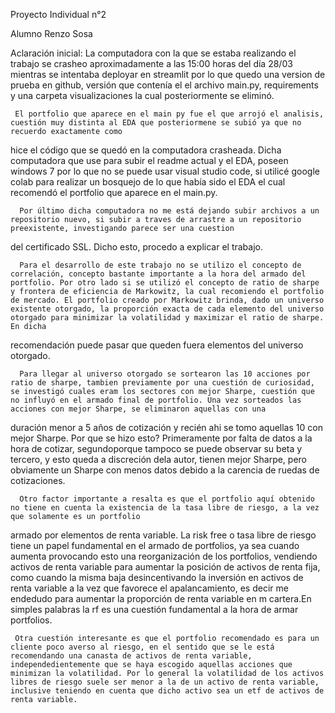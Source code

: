 Proyecto Individual n°2 

Alumno Renzo Sosa

Aclaración inicial: 
      La computadora con la que se estaba realizando el trabajo se crasheo aproximadamente a las 15:00 horas del día 28/03 mientras se intentaba deployar en streamlit
por lo que quedo una version de prueba en github, versión que contenía el el archivo main.py, requirements y una carpeta visualizaciones la cual posteriormente se eliminó.

     El portfolio que aparece en el main py fue el que arrojó el analisis, cuestión muy distinta al EDA que posteriormene se subió ya que no recuerdo exactamente como 
hice el código que se quedó en la computadora crasheada. Dicha computadora que use para subir el readme actual y el EDA, poseen windows 7 por lo que no se puede usar visual
studio code, si utilicé google colab para realizar un bosquejo de lo que había sido el EDA el cual recomendó el portfolio que aparece en el main.py.
      
      Por último dicha computadora no me está dejando subir archivos a un repositorio nuevo, si subir a traves de arrastre a un repositorio preexistente, investigando parece ser una cuestion 
del certificado SSL. Dicho esto, procedo a explicar el trabajo.
      
      Para el desarrollo de este trabajo no se utilizo el concepto de correlación, concepto bastante importante a la hora del armado del portfolio. Por otro lado si se utilizó el concepto de ratio de sharpe y frontera de eficiencia de Markowitz, la cual recomiendo el portfolio de mercado. El portfolio creado por Markowitz brinda, dado un universo existente otorgado, la proporción exacta de cada elemento del universo otorgado para minimizar la volatilidad y maximizar el ratio de sharpe. En dicha
recomendación puede pasar que queden fuera elementos del universo otorgado.
      
      Para llegar al universo otorgado se sortearon las 10 acciones por ratio de sharpe, tambien previamente por una cuestión de curiosidad, se investigó cuales eram los sectores con mejor Sharpe, cuestión que no influyó en el armado final de portfolio. Una vez sorteados las acciones con mejor Sharpe, se eliminaron aquellas con una 
duración menor a 5 años de cotización y recién ahi se tomo aquellas 10 con mejor Sharpe. Por que se hizo esto? Primeramente por falta de datos a la hora de cotizar, segundoporque tampoco se puede observar su beta y tercero, y esto queda a discreción dela autor, tienen mejor Sharpe, pero obviamente un Sharpe con menos datos debido a la carencia de ruedas de cotizaciones.
      
      Otro factor importante a resalta es que el portfolio aquí obtenido no tiene en cuenta la existencia de la tasa libre de riesgo, a la vez que solamente es un portfolio
armado por elementos de renta variable. La risk free o tasa libre de riesgo tiene un papel fundamental en el armado de portfolios, ya sea cuando aumenta provocando esto una reorganización de los portfolios, vendiendo activos de renta variable para aumentar la posición de activos de renta fija, como cuando la misma baja desincentivando la inversión en activos de renta variable a la vez que favorece el apalancamiento, es decir me endedudo para aumentar la proporción de renta variable en m cartera.En simples palabras la rf es una cuestión fundamental a la hora de armar portfolios.
     
     Otra cuestión interesante es que el portfolio recomendado es para un cliente poco averso al riesgo, en el sentido que se le está recomendando una canasta de activos de renta variable, independedientemente que se haya escogido aquellas acciones que minimizan la volatilidad. Por lo general la volatilidad de los activos libres de riesgo suele ser menor a la de un activo de renta variable, inclusive teniendo en cuenta que dicho activo sea un etf de activos de renta variable. 
     
